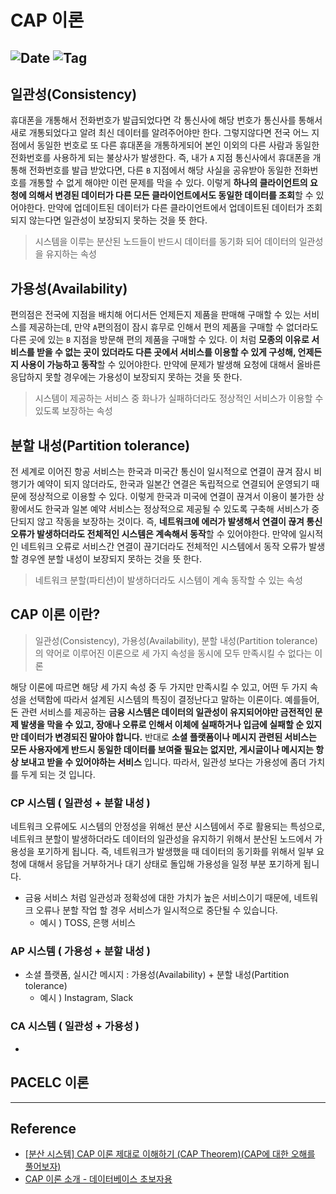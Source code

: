 # CAP 이론

![Date](https://img.shields.io/badge/Date-2025--01--06-blue)
![Tag](https://img.shields.io/badge/Tag-Theorem-black)
---

## 일관성(Consistency)

휴대폰을 개통해서 전화번호가 발급되었다면 각 통신사에 해당 번호가 통신사를 통해서 새로 개통되었다고 알려 최신 데이터를 알려주어야만 한다.
그렇지않다면 전국 어느 지점에서 동일한 번호로 또 다른 휴대폰을 개통하게되어 본인 이외의 다른 사람과 동일한 전화번호를 사용하게 되는 불상사가 발생한다.
즉, 내가 `A` 지점 통신사에서 휴대폰을 개통해 전화번호를 발급 받았다면, 다른 `B` 지점에서 해당 사실을 공유받아 동일한 전화번호를 개통할 수 없게 해야만 이런 문제를 막을 수 있다.
이렇게 **하나의 클라이언트의 요청에 의해서 변경된 데이터가 다른 모든 클라이언트에서도 동일한 데이터를 조회**할 수 있어야한다. 
만약에 업데이트된 데이터가 다른 클라이언트에서 업데이트된 데이터가 조회되지 않는다면 일관성이 보장되지 못하는 것을 뜻 한다.

> 시스템을 이루는 분산된 노드들이 반드시 데이터를 동기화 되어 데이터의 일관성을 유지하는 속성

## 가용성(Availability)

편의점은 전국에 지점을 배치해 어디서든 언제든지 제품을 판매해 구매할 수 있는 서비스를 제공하는데, 만약 `A`편의점이 잠시 휴무로 인해서 편의 제품을 구매할 수 없더라도 다른 곳에 있는 `B` 지점을 방문해 편의 제품을 구매할 수 있다.
이 처럼 **모종의 이유로 서비스를 받을 수 없는 곳이 있더라도 다른 곳에서 서비스를 이용할 수 있게 구성해, 언제든지 사용이 가능하고 동작**할 수 있어야한다.
만약에 문제가 발생해 요청에 대해서 올바른 응답하지 못할 경우에는 가용성이 보장되지 못하는 것을 뜻 한다. 

> 시스템이 제공하는 서비스 중 화나가 실패하더라도 정상적인 서비스가 이용할 수 있도록 보장하는 속성

## 분할 내성(Partition tolerance)

전 세계로 이어진 항공 서비스는 한국과 미국간 통신이 일시적으로 연결이 끊겨 잠시 비행기가 예약이 되지 않더라도, 한국과 일본간 연결은 독립적으로 연결되어 운영되기 때문에 정상적으로 이용할 수 있다.
이렇게 한국과 미국에 연결이 끊겨서 이용이 불가한 상황에서도 한국과 일본 예약 서비스는 정상적으로 제공될 수 있도록 구축해 서비스가 중단되지 않고 작동을 보장하는 것이다.
즉, **네트워크에 에러가 발생해서 연결이 끊겨 통신 오류가 발생하더라도 전체적인 시스템은 계속해서 동작**할 수 있어야한다.
만약에 일시적인 네트워크 오류로 서비스간 연결이 끊기더라도 전체적인 시스템에서 동작 오류가 발생할 경우엔 분할 내성이 보장되지 못하는 것을 뜻 한다.

>  네트워크 분할(파티션)이 발생하더라도 시스템이 계속 동작할 수 있는 속성

## CAP 이론 이란?

> 일관성(Consistency), 가용성(Availability), 분할 내성(Partition tolerance) 의 약어로 이루어진 이론으로 세 가지 속성을 동시에 모두 만족시킬 수 없다는 이론

해당 이론에 따르면 해당 세 가지 속성 중 두 가지만 만족시킬 수 있고, 어떤 두 가지 속성을 선택함에 따라서 설계된 시스템의 특징이 결정난다고 말하는 이론이다.
예를들어, 돈 관련 서비스를 제공하는 **금융 시스템은 데이터의 일관성이 유지되어야만 금전적인 문제 발생을 막을 수 있고, 장애나 오류로 인해서 이체에 실패하거나 입금에 실패할 순 있지만 데이터가 변경되진 말아야 합니다.**
반대로 **소셜 플랫폼이나 메시지 관련된 서비스는 모든 사용자에게 반드시 동일한 데이터를 보여줄 필요는 없지만, 게시글이나 메시지는 항상 보내고 받을 수 있어야하는 서비스** 입니다. 따라서, 일관성 보다는 가용성에 좀더 가치를 두게 되는 것 입니다.

### CP 시스템 ( 일관성 + 분할 내성 )
네트워크 오류에도 시스템의 안정성을 위해선 분산 시스템에서 주로 활용되는 특성으로, 네트워크 분할이 발생하더라도 데이터의 일관성을 유지하기 위해서 분산된 노드에서 가용성을 포기하게 됩니다.
즉, 네트워크가 발생했을 때 데이터의 동기화를 위해서 일부 요청에 대해서 응답을 거부하거나 대기 상태로 돌입해 가용성을 일정 부분 포기하게 됩니다.
- 금융 서비스 처럼 일관성과 정확성에 대한 가치가 높은 서비스이기 때문에, 네트워크 오류나 분할 작업 할 경우 서비스가 일시적으로 중단될 수 있습니다.
  - 예시 ) TOSS, 은행 서비스

### AP 시스템 ( 가용성 + 분할 내성 )

- 소셜 플랫폼, 실시간 메시지 : 가용성(Availability) + 분할 내성(Partition tolerance)
  - 예시 ) Instagram, Slack

### CA 시스템 ( 일관성 + 가용성 )
- 

## PACELC 이론 


---
## Reference
- [[분산 시스템] CAP 이론 제대로 이해하기 (CAP Theorem)(CAP에 대한 오해를 풀어보자)](https://etloveguitar.tistory.com/159)
- [CAP 이론 소개 - 데이터베이스 초보자용](https://onduway.tistory.com/106)
